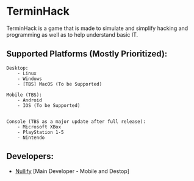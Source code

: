 # TerminHack
TerminHack is a game that is made to simulate and simplify hacking and programming as well as to help understand basic IT.

## Supported Platforms (Mostly Prioritized):
```
Desktop:
    - Linux
    - Windows
    - [TBS] MacOS (To be Supported)

Mobile (TBS):
    - Android 
    - IOS (To be Supported)


Console (TBS as a major update after full release):
    - Microsoft XBox
    - PlayStation 1-5
    - Nintendo
```
## Developers:
- [Nullify](https://github.com/NullifyDev/) [Main Developer - Mobile and Destop] 
